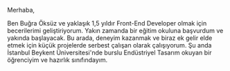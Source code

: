 Merhaba, 

 Ben Buğra Öksüz ve yaklaşık 1,5 yıldır Front-End Developer olmak için becerilerimi geliştiriyorum. 
Yakın zamanda bir eğitim okuluna başvurdum ve yakında başlayacak. Bu arada, deneyim kazanmak ve biraz ek gelir elde etmek için küçük projelerde serbest çalışan olarak çalışıyorum. 
Şu anda İstanbul Beykent Üniversitesi'nde burslu Endüstriyel Tasarım okuyan bir öğrenciyim ve hazırlık sınıfındayım.
